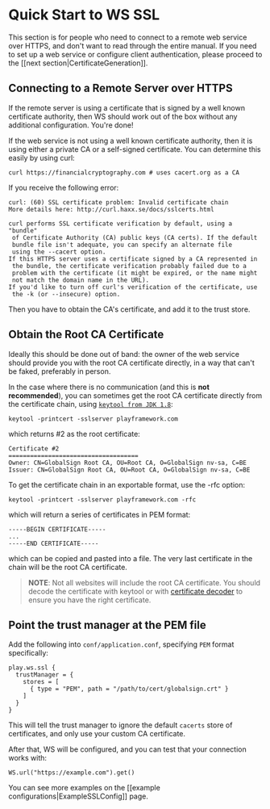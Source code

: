 # Quick Start to WS SSL

This section is for people who need to connect to a remote web service over HTTPS, and don't want to read through the entire manual.  If you need to set up a web service or configure client authentication, please proceed to the [[next section|CertificateGeneration]].

## Connecting to a Remote Server over HTTPS

If the remote server is using a certificate that is signed by a well known certificate authority, then WS should work out of the box without any additional configuration.  You're done!

If the web service is not using a well known certificate authority, then it is using either a private CA or a self-signed certificate.  You can determine this easily by using curl:

```
curl https://financialcryptography.com # uses cacert.org as a CA
```

If you receive the following error:

```
curl: (60) SSL certificate problem: Invalid certificate chain
More details here: http://curl.haxx.se/docs/sslcerts.html

curl performs SSL certificate verification by default, using a "bundle"
 of Certificate Authority (CA) public keys (CA certs). If the default
 bundle file isn't adequate, you can specify an alternate file
 using the --cacert option.
If this HTTPS server uses a certificate signed by a CA represented in
 the bundle, the certificate verification probably failed due to a
 problem with the certificate (it might be expired, or the name might
 not match the domain name in the URL).
If you'd like to turn off curl's verification of the certificate, use
 the -k (or --insecure) option.
```

Then you have to obtain the CA's certificate, and add it to the trust store.

## Obtain the Root CA Certificate

Ideally this should be done out of band: the owner of the web service should provide you with the root CA certificate directly, in a way that can't be faked, preferably in person.

In the case where there is no communication (and this is **not recommended**), you can sometimes get the root CA certificate directly from the certificate chain, using [`keytool from JDK 1.8`](http://docs.oracle.com/javase/8/docs/technotes/tools/unix/keytool.html):

```
keytool -printcert -sslserver playframework.com
```

which returns #2 as the root certificate:

```
Certificate #2
====================================
Owner: CN=GlobalSign Root CA, OU=Root CA, O=GlobalSign nv-sa, C=BE
Issuer: CN=GlobalSign Root CA, OU=Root CA, O=GlobalSign nv-sa, C=BE
```

To get the certificate chain in an exportable format, use the -rfc option:

```
keytool -printcert -sslserver playframework.com -rfc
```

which will return a series of certificates in PEM format:

```
-----BEGIN CERTIFICATE-----
...
-----END CERTIFICATE-----
```

which can be copied and pasted into a file.  The very last certificate in the chain will be the root CA certificate.

> **NOTE**: Not all websites will include the root CA certificate.  You should decode the certificate with keytool or with [certificate decoder](https://www.sslshopper.com/certificate-decoder.html) to ensure you have the right certificate.

## Point the trust manager at the PEM file

Add the following into `conf/application.conf`, specifying `PEM` format specifically:

```
play.ws.ssl {
  trustManager = {
    stores = [
      { type = "PEM", path = "/path/to/cert/globalsign.crt" }
    ]
  }
}
```

This will tell the trust manager to ignore the default `cacerts` store of certificates, and only use your custom CA certificate.

After that, WS will be configured, and you can test that your connection works with:

```
WS.url("https://example.com").get()
```

You can see more examples on the [[example configurations|ExampleSSLConfig]] page.
